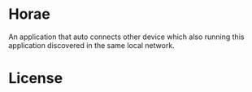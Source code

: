 Horae
================

An application that auto connects other device which also running this application discovered in the same local network.

License
===========